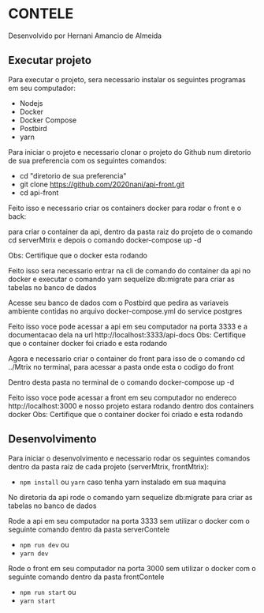 # CONTELE
Desenvolvido por Hernani Amancio de Almeida

## Executar projeto

Para executar o projeto, sera necessario instalar os seguintes programas em seu computador:

 - Nodejs
 - Docker
 - Docker Compose
 - Postbird
 - yarn

Para iniciar o projeto e necessario clonar o projeto do Github num diretorio de sua preferencia com os seguintes comandos:

- cd "diretorio de sua preferencia"
- git clone https://github.com/2020nani/api-front.git
- cd api-front


Feito isso e necessario criar os containers docker para rodar o front e o back:


para criar o container da api, dentro da pasta raiz do projeto de o comando cd serverMtrix e depois o comando docker-compose up -d


Obs: Certifique que o docker esta rodando


Feito isso sera necessario entrar na cli de comando do container da api no docker e executar o comando yarn sequelize db:migrate para criar as tabelas no banco de dados


Acesse seu banco de dados com o Postbird que pedira as variaveis ambiente contidas no arquivo docker-compose.yml do service postgres


Feito isso voce pode acessar a api em seu computador na porta 3333 e a documentacao dela na url http://localhost:3333/api-docs
Obs: Certifique que o container docker foi criado e esta rodando



Agora e necessario criar o container do front para isso de o comando cd ../Mtrix no terminal, para acessar a pasta onde esta o codigo do front


Dentro desta pasta no terminal de o comando docker-compose up -d



Feito isso voce pode acessar a front em seu computador no endereco http://localhost:3000 e nosso projeto estara rodando dentro dos containers docker
Obs: Certifique que o container docker foi criado e esta rodando


## Desenvolvimento

Para iniciar o desenvolvimento e necessario rodar os seguintes comandos dentro da pasta raiz de cada projeto (serverMtrix, frontMtrix):

- `npm install` ou `yarn` caso tenha yarn instalado em sua maquina

No diretoria da api rode o comando yarn sequelize db:migrate para criar as tabelas no banco de dados

Rode a api em seu computador na porta 3333 sem utilizar o docker com o seguinte comando dentro da pasta serverContele

- `npm run dev` ou
- `yarn dev`

Rode o  front em seu computador na porta 3000 sem utilizar o docker com o seguinte comando dentro da pasta frontContele

- `npm run start` ou
- `yarn start`

